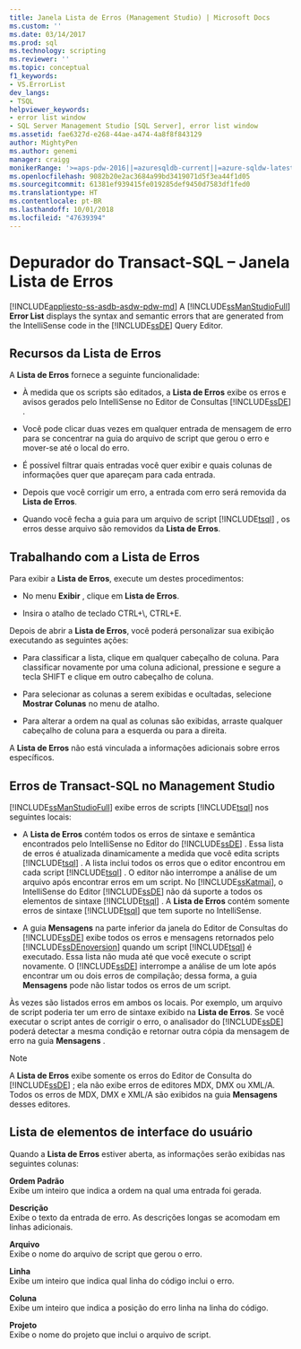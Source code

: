 ```yaml
---
title: Janela Lista de Erros (Management Studio) | Microsoft Docs
ms.custom: ''
ms.date: 03/14/2017
ms.prod: sql
ms.technology: scripting
ms.reviewer: ''
ms.topic: conceptual
f1_keywords:
- VS.ErrorList
dev_langs:
- TSQL
helpviewer_keywords:
- error list window
- SQL Server Management Studio [SQL Server], error list window
ms.assetid: fae6327d-e268-44ae-a474-4a8f8f843129
author: MightyPen
ms.author: genemi
manager: craigg
monikerRange: '>=aps-pdw-2016||=azuresqldb-current||=azure-sqldw-latest||>=sql-server-2016||=sqlallproducts-allversions||>=sql-server-linux-2017||=azuresqldb-mi-current'
ms.openlocfilehash: 9082b20e2ac3684a99bd3419071d5f3ea44f1d05
ms.sourcegitcommit: 61381ef939415fe019285def9450d7583df1fed0
ms.translationtype: HT
ms.contentlocale: pt-BR
ms.lasthandoff: 10/01/2018
ms.locfileid: "47639394"
---
```

# <a name="transact-sql-debugger---error-list-window"></a>Depurador do Transact-SQL – Janela Lista de Erros
[!INCLUDE[appliesto-ss-asdb-asdw-pdw-md](../../includes/appliesto-ss-asdb-asdw-pdw-md.md)]
  A [!INCLUDE[ssManStudioFull](../../includes/ssmanstudiofull-md.md)] **Error List** displays the syntax and semantic errors that are generated from the IntelliSense code in the [!INCLUDE[ssDE](../../includes/ssde-md.md)] Query Editor.  
  
## <a name="features-of-the-error-list"></a>Recursos da Lista de Erros  
 A **Lista de Erros** fornece a seguinte funcionalidade:  
  
-   À medida que os scripts são editados, a **Lista de Erros** exibe os erros e avisos gerados pelo IntelliSense no Editor de Consultas [!INCLUDE[ssDE](../../includes/ssde-md.md)] .  
  
-   Você pode clicar duas vezes em qualquer entrada de mensagem de erro para se concentrar na guia do arquivo de script que gerou o erro e mover-se até o local do erro.  
  
-   É possível filtrar quais entradas você quer exibir e quais colunas de informações quer que apareçam para cada entrada.  
  
-   Depois que você corrigir um erro, a entrada com erro será removida da **Lista de Erros**.  
  
-   Quando você fecha a guia para um arquivo de script [!INCLUDE[tsql](../../includes/tsql-md.md)] , os erros desse arquivo são removidos da **Lista de Erros**.  
  
## <a name="working-with-the-error-list"></a>Trabalhando com a Lista de Erros  
 Para exibir a **Lista de Erros**, execute um destes procedimentos:  
  
-   No menu **Exibir** , clique em **Lista de Erros**.  
  
-   Insira o atalho de teclado CTRL+\\, CTRL+E.  
  
 Depois de abrir a **Lista de Erros**, você poderá personalizar sua exibição executando as seguintes ações:  
  
-   Para classificar a lista, clique em qualquer cabeçalho de coluna. Para classificar novamente por uma coluna adicional, pressione e segure a tecla SHIFT e clique em outro cabeçalho de coluna.  
  
-   Para selecionar as colunas a serem exibidas e ocultadas, selecione **Mostrar Colunas** no menu de atalho.  
  
-   Para alterar a ordem na qual as colunas são exibidas, arraste qualquer cabeçalho de coluna para a esquerda ou para a direita.  
  
 A **Lista de Erros** não está vinculada a informações adicionais sobre erros específicos.  
  
## <a name="transact-sql-errors-in-management-studio"></a>Erros de Transact-SQL no Management Studio  
 [!INCLUDE[ssManStudioFull](../../includes/ssmanstudiofull-md.md)] exibe erros de scripts [!INCLUDE[tsql](../../includes/tsql-md.md)] nos seguintes locais:  
  
-   A **Lista de Erros** contém todos os erros de sintaxe e semântica encontrados pelo IntelliSense no Editor do [!INCLUDE[ssDE](../../includes/ssde-md.md)] . Essa lista de erros é atualizada dinamicamente a medida que você edita scripts [!INCLUDE[tsql](../../includes/tsql-md.md)] . A lista inclui todos os erros que o editor encontrou em cada script [!INCLUDE[tsql](../../includes/tsql-md.md)] . O editor não interrompe a análise de um arquivo após encontrar erros em um script. No [!INCLUDE[ssKatmai](../../includes/sskatmai-md.md)], o IntelliSense do Editor [!INCLUDE[ssDE](../../includes/ssde-md.md)] não dá suporte a todos os elementos de sintaxe [!INCLUDE[tsql](../../includes/tsql-md.md)] . A **Lista de Erros** contém somente erros de sintaxe [!INCLUDE[tsql](../../includes/tsql-md.md)] que tem suporte no IntelliSense.  
  
-   A guia **Mensagens** na parte inferior da janela do Editor de Consultas do [!INCLUDE[ssDE](../../includes/ssde-md.md)] exibe todos os erros e mensagens retornados pelo [!INCLUDE[ssDEnoversion](../../includes/ssdenoversion-md.md)] quando um script [!INCLUDE[tsql](../../includes/tsql-md.md)] é executado. Essa lista não muda até que você execute o script novamente. O [!INCLUDE[ssDE](../../includes/ssde-md.md)] interrompe a análise de um lote após encontrar um ou dois erros de compilação; dessa forma, a guia **Mensagens** pode não listar todos os erros de um script.  
  
 Às vezes são listados erros em ambos os locais. Por exemplo, um arquivo de script poderia ter um erro de sintaxe exibido na **Lista de Erros**. Se você executar o script antes de corrigir o erro, o analisador do [!INCLUDE[ssDE](../../includes/ssde-md.md)] poderá detectar a mesma condição e retornar outra cópia da mensagem de erro na guia **Mensagens** .  
  
> [!NOTE]  
>  A **Lista de Erros** exibe somente os erros do Editor de Consulta do [!INCLUDE[ssDE](../../includes/ssde-md.md)] ; ela não exibe erros de editores MDX, DMX ou XML/A. Todos os erros de MDX, DMX e XML/A são exibidos na guia **Mensagens** desses editores.  
  
## <a name="uielement-list"></a>Lista de elementos de interface do usuário  
 Quando a **Lista de Erros** estiver aberta, as informações serão exibidas nas seguintes colunas:  
  
 **Ordem Padrão**  
 Exibe um inteiro que indica a ordem na qual uma entrada foi gerada.  
  
 **Descrição**  
 Exibe o texto da entrada de erro. As descrições longas se acomodam em linhas adicionais.  
  
 **Arquivo**  
 Exibe o nome do arquivo de script que gerou o erro.  
  
 **Linha**  
 Exibe um inteiro que indica qual linha do código inclui o erro.  
  
 **Coluna**  
 Exibe um inteiro que indica a posição do erro linha na linha do código.  
  
 **Projeto**  
 Exibe o nome do projeto que inclui o arquivo de script.  
  
  

